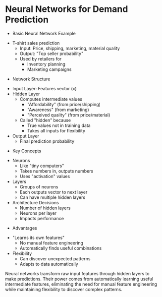 # Neural Networks for Demand Prediction

* Basic Neural Network Example
 - T-shirt sales prediction
   * Input: Price, shipping, marketing, material quality
   * Output: "Top seller probability"
   * Used by retailers for
     - Inventory planning
     - Marketing campaigns

* Network Structure
 - Input Layer: Features vector (x)
 - Hidden Layer
   * Computes intermediate values
     - "Affordability" (from price/shipping)
     - "Awareness" (from marketing)
     - "Perceived quality" (from price/material)
   * Called "hidden" because
     - True values not in training data
     - Takes all inputs for flexibility
 - Output Layer
   * Final prediction probability

* Key Concepts
 - Neurons
   * Like "tiny computers"
   * Takes numbers in, outputs numbers
   * Uses "activation" values
 - Layers
   * Groups of neurons
   * Each outputs vector to next layer
   * Can have multiple hidden layers
 - Architecture Decisions
   * Number of hidden layers
   * Neurons per layer
   * Impacts performance

* Advantages
 - "Learns its own features"
   * No manual feature engineering
   * Automatically finds useful combinations
 - Flexibility
   * Can discover unexpected patterns
   * Adapts to data automatically

Neural networks transform raw input features through hidden layers to make predictions. Their power comes from automatically learning useful intermediate features, eliminating the need for manual feature engineering while maintaining flexibility to discover complex patterns.
